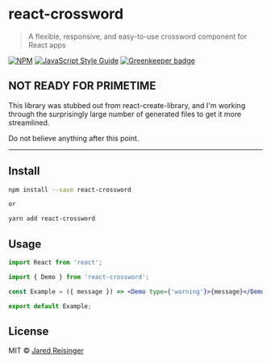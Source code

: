 # react-crossword

> A flexible, responsive, and easy-to-use crossword component for React apps

[![NPM](https://img.shields.io/npm/v/@jaredreisinger/react-crossword.svg)](https://www.npmjs.com/package/@jaredreisinger/react-crossword) [![JavaScript Style Guide](https://img.shields.io/badge/code_style-standard-brightgreen.svg)](https://standardjs.com) [![Greenkeeper badge](https://badges.greenkeeper.io/JaredReisinger/react-crossword.svg)](https://greenkeeper.io/)

## NOT READY FOR PRIMETIME

This library was stubbed out from react-create-library, and I'm working through the surprisingly large number of generated files to get it more streamlined.

Do not believe anything after this point.

---

## Install

```bash
npm install --save react-crossword

or

yarn add react-crossword
```

## Usage

```jsx
import React from 'react';

import { Demo } from 'react-crossword';

const Example = ({ message }) => <Demo type={'warning'}>{message}</Demo>;

export default Example;
```

## License

MIT © [Jared Reisinger](https://github.com/JaredReisinger)
